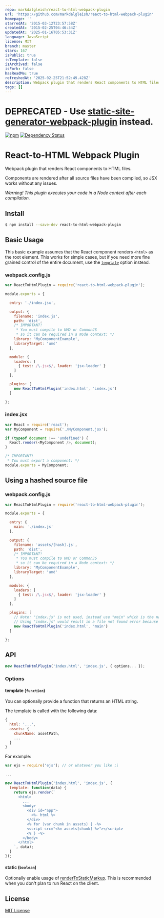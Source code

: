 ```yaml
---
repo: markdalgleish/react-to-html-webpack-plugin
url: 'https://github.com/markdalgleish/react-to-html-webpack-plugin'
homepage: ''
starredAt: '2015-03-12T23:57:58Z'
createdAt: '2015-02-25T04:46:54Z'
updatedAt: '2025-01-16T05:53:31Z'
language: JavaScript
license: MIT
branch: master
stars: 167
isPublic: true
isTemplate: false
isArchived: false
isFork: false
hasReadMe: true
refreshedAt: '2025-02-25T21:52:49.428Z'
description: Webpack plugin that renders React components to HTML files
tags: []
---
```


# DEPRECATED - Use [static-site-generator-webpack-plugin](https://github.com/markdalgleish/static-site-generator-webpack-plugin) instead.

[![npm](https://img.shields.io/npm/v/react-to-html-webpack-plugin.svg?style=flat-square)](https://npmjs.org/package/react-to-html-webpack-plugin) [![Dependency Status](https://img.shields.io/david/markdalgleish/react-to-html-webpack-plugin.svg?style=flat-square)](https://david-dm.org/markdalgleish/react-to-html-webpack-plugin)

# React-to-HTML Webpack Plugin

Webpack plugin that renders React components to HTML files.

Components are rendered after all source files have been compiled, so JSX works without any issues.

*Warning! This plugin executes your code in a Node context after each compilation.*

## Install

```bash
$ npm install --save-dev react-to-html-webpack-plugin
```

## Basic Usage

This basic example assumes that the React component renders `<html>` as the root element. This works for simple cases, but if you need more fine grained control of the entire document, use the [`template`](#template-function) option instead.

### webpack.config.js

```js
var ReactToHtmlPlugin = require('react-to-html-webpack-plugin');

module.exports = {

  entry: './index.jsx',

  output: {
    filename: 'index.js',
    path: 'dist',
    /* IMPORTANT!
     * You must compile to UMD or CommonJS
     * so it can be required in a Node context: */
    library: 'MyComponentExample',
    libraryTarget: 'umd'
  },

  module: {
    loaders: [
      { test: /\.jsx$/, loader: 'jsx-loader' }
    ]
  },

  plugins: [
    new ReactToHtmlPlugin('index.html', 'index.js')
  ]

};
```

### index.jsx

```js
var React = require('react');
var MyComponent = require('./MyComponent.jsx');

if (typeof document !== 'undefined') {
  React.render(<MyComponent />, document);
}

/* IMPORTANT!
 * You must export a component: */
module.exports = MyComponent;
```

## Using a hashed source file

### webpack.config.js

```js
var ReactToHtmlPlugin = require('react-to-html-webpack-plugin');

module.exports = {

  entry: {
    main: './index.js'
  },

  output: {
    filename: 'assets/[hash].js',
    path: 'dist',
    /* IMPORTANT!
     * You must compile to UMD or CommonJS
     * so it can be required in a Node context: */
    library: 'MyComponentExample',
    libraryTarget: 'umd'
  },

  module: {
    loaders: [
      { test: /\.jsx$/, loader: 'jsx-loader' }
    ]
  },

  plugins: [
    // Note: "index.js" is not used, instead use "main" which is the name of the entry
    // Using "index.js" would result in a file not found error because it has been hashed
    new ReactToHtmlPlugin('index.html', 'main')
  ]

};
```

## API

```js
new ReactToHtmlPlugin('index.html', 'index.js', { options... });
```

### Options

#### template (`function`)

You can optionally provide a function that returns an HTML string.

The template is called with the following data:

```js
{
  html: '...',
  assets: {
    chunkName: assetPath,
    ...
  }
}
```

For example:

```js
var ejs = require('ejs'); // or whatever you like ;)

...

new ReactToHtmlPlugin('index.html', 'index.js', {
  template: function(data) {
    return ejs.render(`
      <html>
        ...
        <body>
          <div id="app">
            <%- html %>
          </div>
          <% for (var chunk in assets) { -%>
          <script src="<%= assets[chunk] %>"></script>
          <% } -%>
        </body>
      </html>
    `, data);
  }
});
```

#### static (`boolean`)

Optionally enable usage of [renderToStaticMarkup](https://facebook.github.io/react/docs/top-level-api.html#react.rendertostaticmarkup). This is recommended when you don't plan to run React on the client.

## License

[MIT License](http://markdalgleish.mit-license.org)
